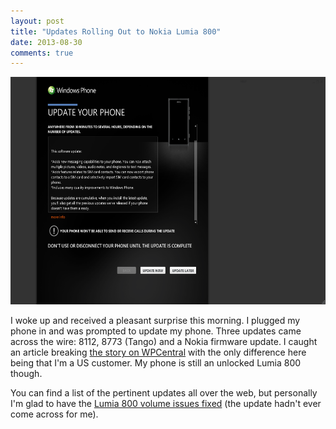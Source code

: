 ```yaml
---
layout: post
title: "Updates Rolling Out to Nokia Lumia 800"
date: 2013-08-30
comments: true
---
```

<p><img src="/assets/images/blog/WP7%20Update/Capture1.PNG" alt="" height="364" width="600" /></p>
<p>I woke up and received a pleasant surprise this morning. I plugged my phone in and was prompted to update my phone. Three updates came across the wire: 8112, 8773 (Tango) and a Nokia firmware update. I caught an article breaking <a href="http://www.wpcentral.com/tango-uk-nokia-lumia-800-update-spotted">the story on WPCentral</a> with the only difference here being that I'm a US customer. My phone is still an unlocked Lumia 800 though.</p>
<p>You can find a list of the pertinent updates all over the web, but personally I'm glad to have the <a href="http://www.theverge.com/2012/5/1/2990739/nokia-lumia-800-volume-fix-update">Lumia 800 volume issues fixed</a> (the update hadn't ever come across for me).</p>